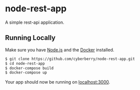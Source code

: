 # node-rest-app

A simple rest-api application.

## Running Locally

Make sure you have [Node.js](http://nodejs.org/) and the [Docker](https://www.docker.com/) installed.

```sh
$ git clone https://github.com/cyberberry/node-rest-app.git
$ cd node-rest-app
$ docker-compose build
$ docker-compose up
```

Your app should now be running on [localhost:3000](http://localhost:3000/).
